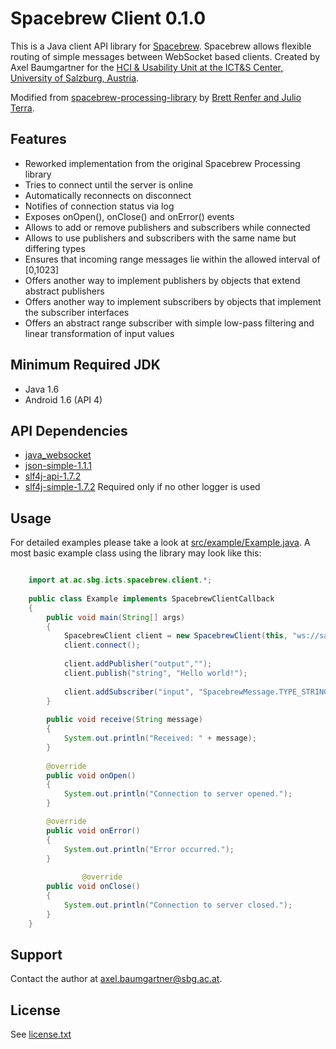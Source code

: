 # Spacebrew Client 0.1.0
This is a Java client API library for [Spacebrew](http://docs.spacebrew.cc/). Spacebrew allows flexible routing of simple messages between WebSocket based clients. Created by Axel Baumgartner for the [HCI & Usability Unit at the ICT&S Center, University of Salzburg, Austria](http://www.icts.sbg.ac.at).

Modified from [spacebrew-processing-library](http://labatrockwell.github.io/spacebrew-processing-library) by [Brett Renfer and Julio Terra](http://rockwellgroup.com/lab).

## Features
* Reworked implementation from the original Spacebrew Processing library
* Tries to connect until the server is online
* Automatically reconnects on disconnect
* Notifies of connection status via log
* Exposes onOpen(), onClose() and onError() events
* Allows to add or remove publishers and subscribers while connected
* Allows to use publishers and subscribers with the same name but differing types
* Ensures that incoming range messages lie within the allowed interval of [0,1023]
* Offers another way to implement publishers by objects that extend abstract publishers
* Offers another way to implement subscribers by objects that implement the subscriber interfaces
* Offers an abstract range subscriber with simple low-pass filtering and linear transformation of input values

## Minimum Required JDK
* Java 1.6
* Android 1.6 (API 4)

## API Dependencies
* [java_websocket](http://github.com/TooTallNate/Java-WebSocket)
* [json-simple-1.1.1](http://code.google.com/p/json-simple)
* [slf4j-api-1.7.2](http://www.slf4j.org)
* [slf4j-simple-1.7.2](http://www.slf4j.org) Required only if no other logger is used 

## Usage
For detailed examples please take a look at [src/example/Example.java](https://github.com/daaxel/SpacebrewClient/src/example/Example.java). A most basic example class using the library may look like this:

```java

    import at.ac.sbg.icts.spacebrew.client.*;
    
    public class Example implements SpacebrewClientCallback
    {
        public void main(String[] args)
        {
            SpacebrewClient client = new SpacebrewClient(this, "ws://sandbox.spacebrew.cc:9000", "SpacebrewClient", "A simple Java client");
            client.connect();
    
            client.addPublisher("output","");
            client.publish("string", "Hello world!");
    
            client.addSubscriber("input", "SpacebrewMessage.TYPE_STRING", "receive");
        }
        
        public void receive(String message)
        {
            System.out.println("Received: " + message);
        }
        
        @override
        public void onOpen()
        {
            System.out.println("Connection to server opened.");
        }

        @override
        public void onError()
        {
            System.out.println("Error occurred.");
        }
        
                @override
        public void onClose()
        {
            System.out.println("Connection to server closed.");
        }
    }

```

## Support
Contact the author at <axel.baumgartner@sbg.ac.at>.

## License
See [license.txt](https://github.com/daaxel/SpacebrewClient/license.txt)
